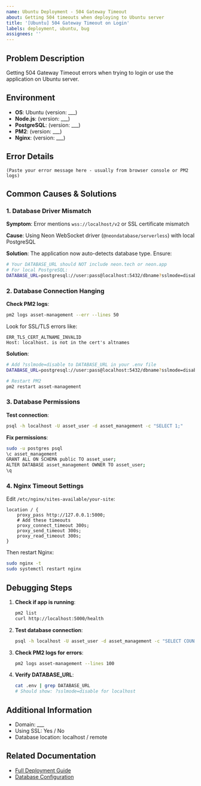 ```yaml
---
name: Ubuntu Deployment - 504 Gateway Timeout
about: Getting 504 timeouts when deploying to Ubuntu server
title: '[Ubuntu] 504 Gateway Timeout on Login'
labels: deployment, ubuntu, bug
assignees: ''
---
```


## Problem Description
Getting 504 Gateway Timeout errors when trying to login or use the application on Ubuntu server.

## Environment
- **OS**: Ubuntu (version: ___)
- **Node.js**: (version: ___)
- **PostgreSQL**: (version: ___)
- **PM2**: (version: ___)
- **Nginx**: (version: ___)

## Error Details
```
(Paste your error message here - usually from browser console or PM2 logs)
```

## Common Causes & Solutions

### 1. Database Driver Mismatch
**Symptom**: Error mentions `wss://localhost/v2` or SSL certificate mismatch

**Cause**: Using Neon WebSocket driver (`@neondatabase/serverless`) with local PostgreSQL

**Solution**: The application now auto-detects database type. Ensure:
```bash
# Your DATABASE_URL should NOT include neon.tech or neon.app
# For local PostgreSQL:
DATABASE_URL=postgresql://user:pass@localhost:5432/dbname?sslmode=disable
```

### 2. Database Connection Hanging
**Check PM2 logs**:
```bash
pm2 logs asset-management --err --lines 50
```

Look for SSL/TLS errors like:
```
ERR_TLS_CERT_ALTNAME_INVALID
Host: localhost. is not in the cert's altnames
```

**Solution**:
```bash
# Add ?sslmode=disable to DATABASE_URL in your .env file
DATABASE_URL=postgresql://user:pass@localhost:5432/dbname?sslmode=disable

# Restart PM2
pm2 restart asset-management
```

### 3. Database Permissions
**Test connection**:
```bash
psql -h localhost -U asset_user -d asset_management -c "SELECT 1;"
```

**Fix permissions**:
```bash
sudo -u postgres psql
\c asset_management
GRANT ALL ON SCHEMA public TO asset_user;
ALTER DATABASE asset_management OWNER TO asset_user;
\q
```

### 4. Nginx Timeout Settings
Edit `/etc/nginx/sites-available/your-site`:
```nginx
location / {
    proxy_pass http://127.0.0.1:5000;
    # Add these timeouts
    proxy_connect_timeout 300s;
    proxy_send_timeout 300s;
    proxy_read_timeout 300s;
}
```

Then restart Nginx:
```bash
sudo nginx -t
sudo systemctl restart nginx
```

## Debugging Steps
1. **Check if app is running**:
   ```bash
   pm2 list
   curl http://localhost:5000/health
   ```

2. **Test database connection**:
   ```bash
   psql -h localhost -U asset_user -d asset_management -c "SELECT COUNT(*) FROM users;"
   ```

3. **Check PM2 logs for errors**:
   ```bash
   pm2 logs asset-management --lines 100
   ```

4. **Verify DATABASE_URL**:
   ```bash
   cat .env | grep DATABASE_URL
   # Should show: ?sslmode=disable for localhost
   ```

## Additional Information
- Domain: ___
- Using SSL: Yes / No
- Database location: localhost / remote

## Related Documentation
- [Full Deployment Guide](../../DEPLOYMENT.md)
- [Database Configuration](#database-support)
